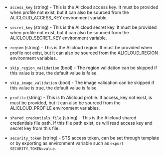 <!-- Code generated from the comments of the AlicloudAccessConfig struct in builder/alicloud/ecs/access_config.go; DO NOT EDIT MANUALLY -->

-   `access_key` (string) - This is the Alicloud access key. It must be provided when profile not exist, but it can also be
    sourced from the ALICLOUD_ACCESS_KEY environment variable.
    
-   `secret_key` (string) - This is the Alicloud secret key. It must be provided when profile not exist, but it can also be
    sourced from the ALICLOUD_SECRET_KEY environment variable.
    
-   `region` (string) - This is the Alicloud region. It must be provided when profile not exist, but it can also be
    sourced from the ALICLOUD_REGION environment variables.
    
-   `skip_region_validation` (bool) - The region validation can be skipped if this value is true, the default
    value is false.
    
-   `skip_image_validation` (bool) - The image validation can be skipped if this value is true, the default
    value is false.
    
-   `profile` (string) - This is th Alicloud profile. If access_key not exist, is must be provided, but it can also be
    sourced from the ALICLOUD_PROFILE environment variables.
    
-   `shared_credentials_file` (string) - This is the Alicloud shared credentials file path. If this file path exist, os will read access key
    and secret key from this file.
    
-   `security_token` (string) - STS access token, can be set through template or by exporting as
    environment variable such as `export SECURITY_TOKEN=value`.
    